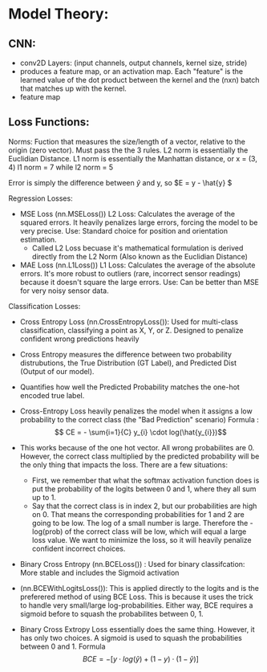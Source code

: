 # Model Theory:

## CNN:
- conv2D Layers: (input channels, output channels, kernel size, stride)
-   produces a feature map, or an activation map.  Each "feature" is the learned value of the dot product between the kernel and the (nxn) batch that matches up with the kernel.
- feature map


## Loss Functions:
Norms: Fuction that measures the size/length of a vector, relative to the origin (zero vector).  Must pass the the 3 rules.  L2 norm is essentially the Euclidian Distance.  L1 norm is essentially the Manhattan distance, or x = (3, 4) l1 norm = 7 while l2 norm = 5

Error is simply the difference between $\hat{y}$ and y,  so $E = y - \hat{y} $


Regression Losses:
- MSE Loss (nn.MSELoss()) L2 Loss: Calculates the average of the squared errors. It heavily penalizes large errors, forcing the model to be very precise. Use: Standard choice for position and orientation estimation.
    - Called L2 Loss becuase it's mathematical formulation is derived directly from the L2 Norm (Also known as the Euclidian Distance)
- MAE Loss (nn.L1Loss()) L1 Loss: Calculates the average of the absolute errors. It's more robust to outliers (rare, incorrect sensor readings) because it doesn't square the large errors. Use: Can be better than MSE for very noisy sensor data.

Classification Losses:
- Cross Entropy Loss (nn.CrossEntropyLoss()): Used for multi-class classification, classifying a point as X, Y, or Z.  Designed to penalize confident wrong predictions heavily
- Cross Entropy measures the difference between two probability distrubutions, the True Distribution (GT Label), and Predicted Dist (Output of our model). 
- Quantifies how well the Predicted Probability matches the one-hot encoded true label.
- Cross-Entropy Loss heavily penalizes the model when it assigns a low probability to the correct class (the "Bad Prediction" scenario)
Formula : $$ CE = - \sum{i=1}{C} y_{i} \cdot log(\hat{y_{i}})$$
- This works because of the one hot vector.  All wrong probabilites are 0.  However, the correct class multiplied by the predicted probability will be the only thing that impacts the loss. There are a few situations: 
    - First, we remember that what the softmax activation function does is put the probability of the logits between 0 and 1, where they all sum up to 1.
    -  Say that the correct class is in index 2, but our probabilities are high on  0.  That means the corresponding probabilities for 1 and 2 are going to be low. The log of a small number is large. Therefore the -log(prob) of the correct class will be low, which will equal a large loss value.  We want to minimize the loss, so it will heavily penalize confident incorrect choices.

- Binary Cross Entropy (nn.BCELoss()) : Used for binary classifcation:  More stable and includes the Sigmoid activation
- (nn.BCEWithLogitsLoss()): This is applied directly to the logits and is the preferered method of using BCE Loss.  This is because it uses the trick to handle very small/large log-probabilities.  Either way, BCE requires a sigmoid before to squash the probabilites between 0, 1.
- Binary Cross Extropy Loss essentially does the same thing.  However, it has only two choices.  A sigmoid is used to squash the probabilities between 0 and 1. 
Formula $$ BCE = - [y \cdot log(\hat{y}) + (1-y)\cdot (1-\hat{y})]$$

